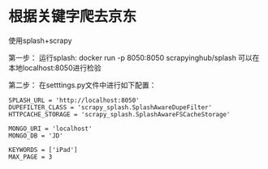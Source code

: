 # 根据关键字爬去京东
使用splash+scrapy 

第一步：
    运行splash:
        docker run -p 8050:8050 scrapyinghub/splash
     可以在本地localhost:8050进行检验

第二步：
    在setttings.py文件中进行如下配置：
    
    SPLASH_URL = 'http://localhost:8050'
    DUPEFILTER_CLASS = 'scrapy_splash.SplashAwareDupeFilter'
    HTTPCACHE_STORAGE = 'scrapy_splash.SplashAwareFSCacheStorage'
    
    MONGO_URI = 'localhost'
    MONGO_DB = 'JD'
    
    KEYWORDS = ['iPad']
    MAX_PAGE = 3
    
    